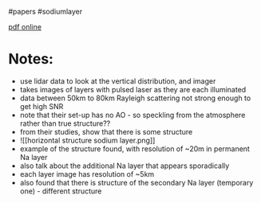#papers 
#sodiumlayer 

[pdf online](https://www.mdpi.com/2072-4292/12/22/3678)

# Notes:
- use lidar data to look at the vertical distribution, and imager
- takes images of layers with pulsed laser as they are each illuminated
- data between 50km to 80km Rayleigh scattering not strong enough to get high SNR
- note that their set-up has no AO - so speckling from the atmosphere rather than true structure??
- from their studies, show that there is some structure
- ![[horizontal structure sodium layer.png]]
- example of the structure found, with resolution of ~20m in permanent Na layer
- also talk about the additional Na layer that appears sporadically
- each layer image has resolution of ~5km 
- also found that there is structure of the secondary Na layer (temporary one) - different structure